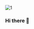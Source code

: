 
![1](https://user-images.githubusercontent.com/72959655/137020444-b901c4fd-df80-4384-96e3-0f646d70eab1.png)



### Hi there 👋

<!--
**kunalcodes007/kunalcodes007** is a ✨ _special_ ✨ repository because its `README.md` (this file) appears on your GitHub profile.

Here are some ideas to get you started:

- 🔭 I’m currently working on ...
- 🌱 I’m currently learning ...
- 👯 I’m looking to collaborate on ...
- 🤔 I’m looking for help with ...
- 💬 Ask me about ...
- 📫 How to reach me: ...
- 😄 Pronouns: ...
- ⚡ Fun fact: ...
-->
